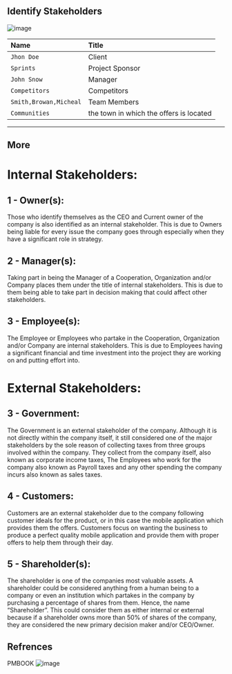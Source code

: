 ## Identify Stakeholders

![image](https://user-images.githubusercontent.com/44178039/129531352-882deb85-5765-4a73-b062-fd4ad8282913.png)


| Name | Title                       |
| :-------- | :-------------------------------- |
| `Jhon Doe` |  Client |
| `Sprints` |  Project Sponsor |
| `John Snow` |  Manager |
| `Competitors` |  Competitors |
| `Smith,Browan,Micheal` |   Team Members |
| `Communities` |   the town in which the offers is located |

----------------------------------------------------------------
## More 

# Internal Stakeholders:
## 1 - 	Owner(s):
Those who identify themselves as the CEO and Current owner of the company is also identified as an internal stakeholder. This is due to Owners being liable for every issue the company goes through especially when they have a significant role in strategy.

## 2 -	Manager(s):
Taking part in being the Manager of a Cooperation, Organization and/or Company places them under the title of internal stakeholders. This is due to them being able to take part in decision making that could affect other stakeholders. 

## 3 -	Employee(s):
The Employee or Employees who partake in the Cooperation, Organization and/or Company are internal stakeholders. This is due to Employees having a significant financial and time investment into the project they are working on and putting effort into.

# External Stakeholders:

## 3 -	Government:
The Government is an external stakeholder of the company. Although it is not directly within the company itself, it still considered one of the major stakeholders by the sole reason of collecting taxes from three groups involved within the company. They collect from the company itself, also known as corporate income taxes, The Employees who work for the company also known as Payroll taxes and any other spending the company incurs also known as sales taxes.

## 4 -	Customers:
Customers are an external stakeholder due to the company following customer ideals for the product, or in this case the mobile application which provides them the offers. Customers focus on wanting the business to produce a perfect quality mobile application and provide them with proper offers to help them through their day.

## 5 -	Shareholder(s):
The shareholder is one of the companies most valuable assets. A shareholder could be considered anything from a human being to a company or even an institution which partakes in the company by purchasing a percentage of shares from them. Hence, the name “Shareholder”. This could consider them as either internal or external because if a shareholder owns more than 50% of shares of the company, they are considered the new primary decision maker and/or CEO/Owner. 


## Refrences 
PMBOOK 
![image](https://user-images.githubusercontent.com/44178039/129862651-78c91594-d6ab-4a5e-bf60-50114c81c6c8.png)


